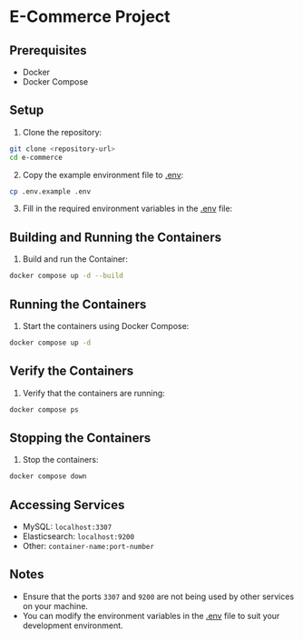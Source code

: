 # E-Commerce Project

## Prerequisites

- Docker
- Docker Compose

## Setup

1. Clone the repository:

```sh
git clone <repository-url>
cd e-commerce
```

2. Copy the example environment file to [.env](http://_vscodecontentref_/2):

```sh
cp .env.example .env
```

3. Fill in the required environment variables in the [.env](http://_vscodecontentref_/3) file:

## Building and Running the Containers

1. Build and run the Container:

```sh
docker compose up -d --build
```

## Running the Containers

1. Start the containers using Docker Compose:

```sh
docker compose up -d
```

## Verify the Containers

1. Verify that the containers are running:

```sh
docker compose ps
```

## Stopping the Containers

1. Stop the containers:

```sh
docker compose down
```

## Accessing Services

- MySQL: `localhost:3307`
- Elasticsearch: `localhost:9200`
- Other: `container-name:port-number`

## Notes

- Ensure that the ports `3307` and `9200` are not being used by other services on your machine.
- You can modify the environment variables in the [.env](http://_vscodecontentref_/4) file to suit your development environment.
